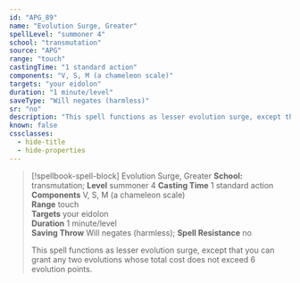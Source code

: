```yaml
---
id: "APG_89"
name: "Evolution Surge, Greater"
spellLevel: "summoner 4"
school: "transmutation"
source: "APG"
range: "touch"
castingTime: "1 standard action"
components: "V, S, M (a chameleon scale)"
targets: "your eidolon"
duration: "1 minute/level"
saveType: "Will negates (harmless)"
sr: "no"
description: "This spell functions as lesser evolution surge, except that you can grant any two evolutions whose total cost does not exceed 6 evolution points."
known: false
cssclasses:
  - hide-title
  - hide-properties
---
```


> [!spellbook-spell-block] Evolution Surge, Greater
> **School:** transmutation; **Level** summoner 4
> **Casting Time** 1 standard action  
> **Components** V, S, M (a chameleon scale)  
> **Range** touch  
> **Targets** your eidolon  
> **Duration** 1 minute/level  
> **Saving Throw** Will negates (harmless); **Spell Resistance** no
> 
> This spell functions as lesser evolution surge, except that you can grant any two evolutions whose total cost does not exceed 6 evolution points.